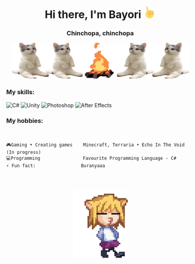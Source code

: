 <h1 align="center">Hi there, I'm Bayori
<img src="finger.gif" height="32"/></h1>
<h3 align="center">Chinchopa, chinchopa</h3>
<p align="center">
  <img alt="Banner" src="cats.gif">
<p\>

<div>
  <h3>My skills:</h4>
  <img src="https://img.shields.io/badge/c%23-%23239120.svg?style=for-the-badge&logo=c-sharp&logoColor=white" alt="C#">
  <img src="https://img.shields.io/badge/unity-%23000000.svg?style=for-the-badge&logo=unity&logoColor=white" alt="Unity">
  <img src="https://img.shields.io/badge/adobe%20photoshop-%2331A8FF.svg?style=for-the-badge&logo=adobe%20photoshop&logoColor=white" alt="Photoshop">
  <img src="https://img.shields.io/badge/Adobe%20after%20affects-CF96FD?style=for-the-badge&logo=Adobe%20after%20effects&logoColor=393665" alt="After Effects">
  <h3>My hobbies:</h4>
  <pre>
     
    🎮Gaming • Creating games    Minecraft, Terraria • Echo In The Void (In progress)
    💻Programming                Favourite Programming Language - C#
    ⚡ Fun fact:                 Buranyaaa
  </pre>
</div>
<p align="center">
  <img src="neco-arc.gif">
<p\>


<!--
**TotallyNotAinaz/TotallyNotAinaz** is a ✨ _special_ ✨ repository because its `README.md` (this file) appears on your GitHub profile.

Here are some ideas to get you started:

- 🔭 I’m currently working on ...
- 🌱 I’m currently learning ...
- 👯 I’m looking to collaborate on ...
- 🤔 I’m looking for help with ...
- 💬 Ask me about ...
- 📫 How to reach me: ...
- 😄 Pronouns: ...
- ⚡ Fun fact: ...
-->
